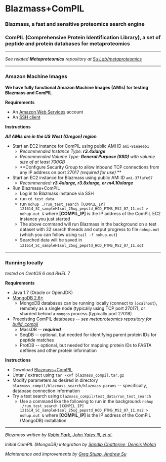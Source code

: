 # Blazmass+ComPIL

### Blazmass, a fast and sensitive proteomics search engine
### ComPIL (Comprehensive Protein Identification Library), a set of peptide and protein databases for metaproteomics

----

*See related **Metaproteomics** repository at [Su Lab/metaproteomics](https://bitbucket.org/sulab/metaproteomics)*

----

### Amazon Machine Images

**We have fully functional Amazon Machine Images (AMIs) for testing Blazmass and ComPIL**

**Requirements**

* An [Amazon Web Services](http://aws.amazon.com) account
* An [SSH client](https://en.wikipedia.org/wiki/Comparison_of_SSH_clients)

**Instructions**

***All AMIs are in the US West (Oregon) region***

* Start an EC2 instance for ComPIL using public AMI ID `ami-81eaeeb1`
    * *Recommended Instance Type: **r3.4xlarge***
    * *Recommended Volume Type: **General Purpose (SSD)** with volume size of at least 700GB*
    * **Configure Security Group to allow inbound TCP connections from any IP address on port 27017 *(required for use)* **
* Start an EC2 instance for Blazmass using public AMI ID `ami-37fafe07`  
    * *Recommended: **r3.4xlarge, r3.8xlarge, or m4.10xlarge***
* Run Blazmass+ComPIL
    * Log in to Blazmass instance via SSH
    * run `cd test_data`
    * run `nohup ./run_test_search [COMPIL_IP] 121614_SC_sampleH1sol_25ug_pepstd_HCD_FTMS_MS2_07_11.ms2 > nohup.out &` where **[COMPIL_IP]** is the IP address of the ComPIL EC2 instance you just started
    * The above command will run Blazmass in the background on a test dataset with 32 search threads and output progress to file `nohup.out` (which you can follow using `tail -f nohup.out`)
    * Searched data will be saved in `121614_SC_sampleH1sol_25ug_pepstd_HCD_FTMS_MS2_07_11.sqt`

----

### Running locally

*tested on CentOS 6 and RHEL 7*

**Requirements**

* Java 1.7 (Oracle or OpenJDK)
* [MongoDB 2.6+](http://www.mongodb.org/)
    * MongoDB databases can be running locally (connect to `localhost`), remotely as a single node (typically using TCP port 27017), or sharded behind a `mongos` process (typically port 27018)
* Preexisting ComPIL databases -- *see metaproteomics repository for [build_compil](https://bitbucket.org/sulab/metaproteomics)*
    * MassDB -- ***required***
    * SeqDB -- optional, but needed for identifying parent protein IDs for peptide matches
    * ProtDB -- optional, but needed for mapping protein IDs to FASTA deflines and other protein information

**Instructions**

* Download [Blazmass+ComPIL](https://bitbucket.org/sandipchatterjee/blazmass_compil/downloads/blazmass_compil.tar.gz)
* Untar / extract using `tar -xvf blazmass_compil.tar.gz`
* Modify parameters as desired in directory `blazmass_compil/blazmass_search/blazmass.params` -- specifically, database connection information
* Try a test search using `blazmass_compil/test_data/run_test_search`
    * Use a command like the following to run in the background: `nohup ./run_test_search [COMPIL_IP] 121614_SC_sampleH1sol_25ug_pepstd_HCD_FTMS_MS2_07_11.ms2 > nohup.out &` where **[COMPIL_IP]** is the IP address of the ComPIL (MongoDB) installation

----

*Blazmass written by [Robin Park, John Yates III, et al.](http://fields.scripps.edu)*

*Initial ComPIL (MongoDB) integration by [Sandip Chatterjee, Dennis Wolan](http://www.scripps.edu/wolan)*

*Maintenance and improvements by [Greg Stupp, Andrew Su](http://sulab.org/)*


